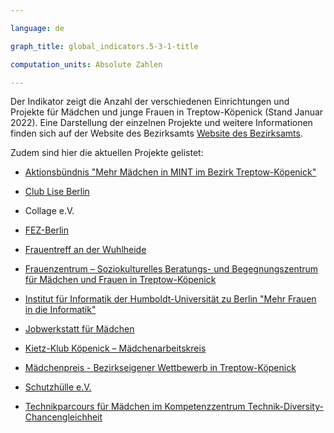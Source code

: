 ```yaml
---

language: de   

graph_title: global_indicators.5-3-1-title

computation_units: Absolute Zahlen 

---
```


Der Indikator zeigt die Anzahl der verschiedenen Einrichtungen und Projekte für Mädchen und junge Frauen in Treptow-Köpenick (Stand Januar 2022). Eine Darstellung der einzelnen Projekte und weitere Informationen finden sich auf der Website des Bezirksamts <a href="https://www.berlin.de/ba-treptow-koepenick/politik-und-verwaltung/beauftragte/gleichstellung/artikel.11029.php" target="_blank" >Website des Bezirksamts</a>. <br>

Zudem sind hier die aktuellen Projekte gelistet: 

- <a href="https://www.berlin.de/ba-treptow-koepenick/politik-und-verwaltung/beauftragte/gleichstellung/artikel.30841.php" target="_blank" >Aktionsbündnis "Mehr Mädchen in MINT im Bezirk Treptow-Köpenick"</a>

- <a href="https://www.migramentor.de/club-lise/" target="_blank" >Club Lise Berlin</a>

- Collage e.V. 

- <a href="https://fez-berlin.de/" target="_blank" >FEZ-Berlin</a>

- <a href="https://www.stiftung-spi.de/projekte/frauenprojekte-tk/" target="_blank" >Frauentreff an der Wuhlheide</a>

- <a href="https://www.stephanus.org/stiftung/geschaeftsbereiche/geschaeftsbereich-migration-integration/frauenzentrum-treptow-koepenick/startseite/" target="_blank" >Frauenzentrum – Soziokulturelles Beratungs- und Begegnungszentrum für Mädchen und Frauen in Treptow-Köpenick</a>

- <a href="https://www2.informatik.hu-berlin.de/~gutsche/ideen-werkstatt/index.htm" target="_blank" >Institut für Informatik der Humboldt-Universität zu Berlin "Mehr Frauen in die Informatik"</a>

- <a href="https://www.tjfbg.de/ausserschulische-angebote/campus-kiezspindel/job-werkstatt-maedchen" target="_blank" >Jobwerkstatt für Mädchen</a>

- <a href="http://www.kietzklub.de/" target="_blank" >Kietz-Klub Köpenick – Mädchenarbeitskreis</a>

- <a href="https://www.berlin.de/ba-treptow-koepenick/aktuelles/pressemitteilungen/2021/pressemitteilung.1141041.php" target="_blank" >Mädchenpreis - Bezirkseigener Wettbewerb in Treptow-Köpenick</a>

- <a href="http://schutzhuelle-frauentreff.de/" target="_blank" >Schutzhülle e.V.</a>

- <a href="https://www.girls-day.de/Material/Girls-Day-Parcours/Technikparcours-fuer-Maedchen" target="_blank" >Technikparcours für Mädchen im Kompetenzzentrum Technik-Diversity-Chancengleichheit</a>

<b>
